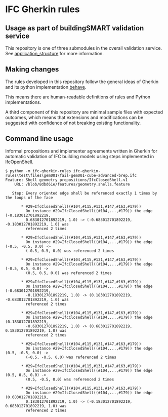 # IFC Gherkin rules

## Usage as part of buildingSMART validation service

This repository is one of three submodules in the overall validation service.
See [application_structure](#application-structure) for more information.

## Making changes

The rules developed in this repository follow the general ideas of Gherkin and its python implementation [behave](https://behave.readthedocs.io/en/stable/).

This means there are human-readable definitions of rules and Python implementations.

A third component of this repository are minimal sample files with expected outcomes, which means that extensions and modifications can be suggested with confidence of not breaking existing functionality.

## Command line usage

Informal propositions and implementer agreements written in Gherkin for automatic validation of IFC building models using steps implemented in IfcOpenShell.

```shell
$ python -m ifc-gherkin-rules ifc-gherkin-rules\test\files\gem001\fail-gem001-cube-advanced-brep.ifc
Feature: Shell geometry propositions/IfcClosedShell.v1
    URL: /blob/8dbd61e/features/geometry.shells.feature

   Step: Every oriented edge shall be referenced exactly 1 times by the loops of the face

       * #29=IfcClosedShell((#104,#115,#131,#147,#163,#179))
         On instance #29=IfcClosedShell((#104,...,#179)) the edge (-0.183012701892219,
         0.683012701892219, 1.0) -> (-0.683012701892219, -0.183012701892219, 1.0) was
         referenced 2 times

       * #29=IfcClosedShell((#104,#115,#131,#147,#163,#179))
         On instance #29=IfcClosedShell((#104,...,#179)) the edge (-0.5, -0.5, 0.0) ->
         (-0.5, 0.5, 0.0) was referenced 2 times

       * #29=IfcClosedShell((#104,#115,#131,#147,#163,#179))
         On instance #29=IfcClosedShell((#104,...,#179)) the edge (-0.5, 0.5, 0.0) ->
         (0.5, 0.5, 0.0) was referenced 2 times

       * #29=IfcClosedShell((#104,#115,#131,#147,#163,#179))
         On instance #29=IfcClosedShell((#104,...,#179)) the edge (-0.683012701892219,
         -0.183012701892219, 1.0) -> (0.183012701892219, -0.683012701892219, 1.0) was
         referenced 2 times

       * #29=IfcClosedShell((#104,#115,#131,#147,#163,#179))
         On instance #29=IfcClosedShell((#104,...,#179)) the edge (0.183012701892219,
         -0.683012701892219, 1.0) -> (0.683012701892219, 0.183012701892219, 1.0) was
         referenced 2 times

       * #29=IfcClosedShell((#104,#115,#131,#147,#163,#179))
         On instance #29=IfcClosedShell((#104,...,#179)) the edge (0.5, -0.5, 0.0) ->
         (-0.5, -0.5, 0.0) was referenced 2 times

       * #29=IfcClosedShell((#104,#115,#131,#147,#163,#179))
         On instance #29=IfcClosedShell((#104,...,#179)) the edge (0.5, 0.5, 0.0) ->
         (0.5, -0.5, 0.0) was referenced 2 times

       * #29=IfcClosedShell((#104,#115,#131,#147,#163,#179))
         On instance #29=IfcClosedShell((#104,...,#179)) the edge (0.683012701892219,
         0.183012701892219, 1.0) -> (-0.183012701892219, 0.683012701892219, 1.0) was
         referenced 2 times
```
